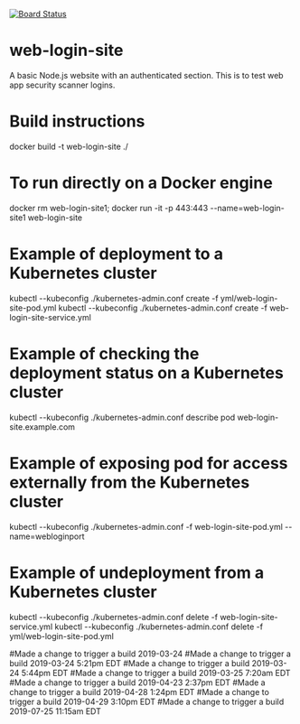 [![Board Status](https://dev.azure.com/JacobWhite/6dd661cf-13b1-4fcb-8b5b-dedfa89f8d58/618b6d9f-b5ea-407e-955c-cd0c092d4d9b/_apis/work/boardbadge/f29a030f-b093-4d8f-b513-1ba85af8802b)](https://dev.azure.com/JacobWhite/6dd661cf-13b1-4fcb-8b5b-dedfa89f8d58/_boards/board/t/618b6d9f-b5ea-407e-955c-cd0c092d4d9b/Microsoft.RequirementCategory)
# web-login-site
A basic Node.js website with an authenticated section.  This is to test web app security scanner logins.


# Build instructions
docker build -t web-login-site ./

# To run directly on a Docker engine
docker rm web-login-site1; docker run -it -p 443:443 --name=web-login-site1 web-login-site

# Example of deployment to a Kubernetes cluster
kubectl --kubeconfig ./kubernetes-admin.conf create -f yml/web-login-site-pod.yml
kubectl --kubeconfig ./kubernetes-admin.conf create -f web-login-site-service.yml

# Example of checking the deployment status on a Kubernetes cluster
kubectl --kubeconfig ./kubernetes-admin.conf describe pod web-login-site.example.com

# Example of exposing pod for access externally from the Kubernetes cluster
kubectl --kubeconfig ./kubernetes-admin.conf -f web-login-site-pod.yml --name=webloginport


# Example of undeployment from a Kubernetes cluster
kubectl --kubeconfig ./kubernetes-admin.conf delete -f web-login-site-service.yml
kubectl --kubeconfig ./kubernetes-admin.conf delete -f yml/web-login-site-pod.yml


#Made a change to trigger a build 2019-03-24
#Made a change to trigger a build 2019-03-24 5:21pm EDT
#Made a change to trigger a build 2019-03-24 5:44pm EDT
#Made a change to trigger a build 2019-03-25 7:20am EDT
#Made a change to trigger a build 2019-04-23 2:37pm EDT
#Made a change to trigger a build 2019-04-28 1:24pm EDT
#Made a change to trigger a build 2019-04-29 3:10pm EDT
#Made a change to trigger a build 2019-07-25 11:15am EDT